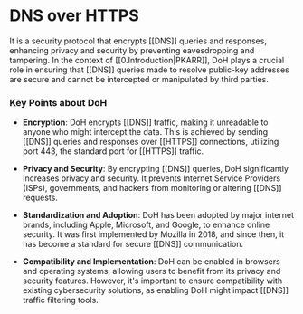 # DNS over HTTPS

It is a security protocol that encrypts [[DNS]] queries and responses, enhancing privacy and security by preventing eavesdropping and tampering. In the context of [[0.Introduction|PKARR]], DoH plays a crucial role in ensuring that [[DNS]] queries made to resolve public-key addresses are secure and cannot be intercepted or manipulated by third parties.

### Key Points about DoH

- **Encryption**: DoH encrypts [[DNS]] traffic, making it unreadable to anyone who might intercept the data. This is achieved by sending [[DNS]] queries and responses over [[HTTPS]] connections, utilizing port 443, the standard port for [[HTTPS]] traffic.

- **Privacy and Security**: By encrypting [[DNS]] queries, DoH significantly increases privacy and security. It prevents Internet Service Providers (ISPs), governments, and hackers from monitoring or altering [[DNS]] requests.

- **Standardization and Adoption**: DoH has been adopted by major internet brands, including Apple, Microsoft, and Google, to enhance online security. It was first implemented by Mozilla in 2018, and since then, it has become a standard for secure [[DNS]] communication.

- **Compatibility and Implementation**: DoH can be enabled in browsers and operating systems, allowing users to benefit from its privacy and security features. However, it's important to ensure compatibility with existing cybersecurity solutions, as enabling DoH might impact [[DNS]] traffic filtering tools.
